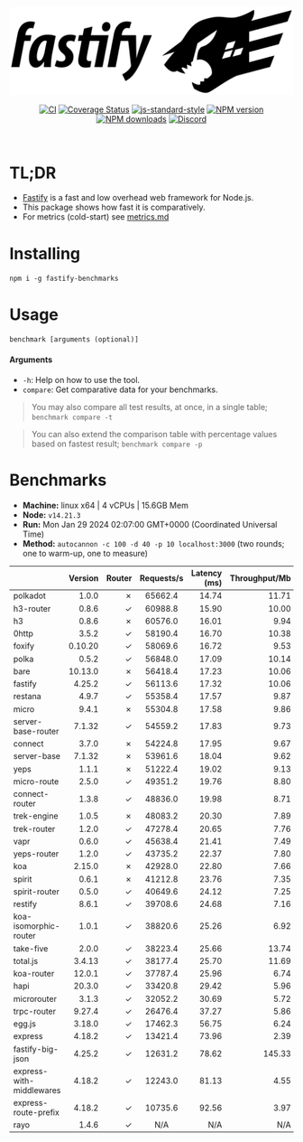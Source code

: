 <div align="center">
  <img src="https://github.com/fastify/graphics/raw/HEAD/fastify-landscape-outlined.svg" width="650" height="auto"/>
</div>

<div align="center">

[![CI](https://github.com/fastify/fastify/workflows/ci/badge.svg)](https://github.com/fastify/fastify/actions/workflows/ci.yml)
[![Coverage Status](https://coveralls.io/repos/github/fastify/fastify/badge.svg?branch=master)](https://coveralls.io/github/fastify/fastify?branch=master)
[![js-standard-style](https://img.shields.io/badge/code%20style-standard-brightgreen.svg?style=flat)](http://standardjs.com/)
[![NPM version](https://img.shields.io/npm/v/fastify.svg?style=flat)](https://www.npmjs.com/package/fastify)
[![NPM downloads](https://img.shields.io/npm/dm/fastify.svg?style=flat)](https://www.npmjs.com/package/fastify) [![Discord](https://img.shields.io/discord/725613461949906985)](https://discord.gg/fastify)

</div>
<br />

# TL;DR

* [Fastify](https://github.com/fastify/fastify) is a fast and low overhead web framework for Node.js.
* This package shows how fast it is comparatively.
* For metrics (cold-start) see [metrics.md](./METRICS.md)

# Installing

```
npm i -g fastify-benchmarks
```

# Usage

```
benchmark [arguments (optional)]
```

#### Arguments

* `-h`: Help on how to use the tool.
* `compare`: Get comparative data for your benchmarks.

> You may also compare all test results, at once, in a single table; `benchmark compare -t`

> You can also extend the comparison table with percentage values based on fastest result; `benchmark compare -p`
# Benchmarks

* __Machine:__ linux x64 | 4 vCPUs | 15.6GB Mem
* __Node:__ `v14.21.3`
* __Run:__ Mon Jan 29 2024 02:07:00 GMT+0000 (Coordinated Universal Time)
* __Method:__ `autocannon -c 100 -d 40 -p 10 localhost:3000` (two rounds; one to warm-up, one to measure)

|                          | Version | Router | Requests/s | Latency (ms) | Throughput/Mb |
| :--                      | --:     | --:    | :-:        | --:          | --:           |
| polkadot                 | 1.0.0   | ✗      | 65662.4    | 14.74        | 11.71         |
| h3-router                | 0.8.6   | ✓      | 60988.8    | 15.90        | 10.00         |
| h3                       | 0.8.6   | ✗      | 60576.0    | 16.01        | 9.94          |
| 0http                    | 3.5.2   | ✓      | 58190.4    | 16.70        | 10.38         |
| foxify                   | 0.10.20 | ✓      | 58069.6    | 16.72        | 9.53          |
| polka                    | 0.5.2   | ✓      | 56848.0    | 17.09        | 10.14         |
| bare                     | 10.13.0 | ✗      | 56418.4    | 17.23        | 10.06         |
| fastify                  | 4.25.2  | ✓      | 56113.6    | 17.32        | 10.06         |
| restana                  | 4.9.7   | ✓      | 55358.4    | 17.57        | 9.87          |
| micro                    | 9.4.1   | ✗      | 55304.8    | 17.58        | 9.86          |
| server-base-router       | 7.1.32  | ✓      | 54559.2    | 17.83        | 9.73          |
| connect                  | 3.7.0   | ✗      | 54224.8    | 17.95        | 9.67          |
| server-base              | 7.1.32  | ✗      | 53961.6    | 18.04        | 9.62          |
| yeps                     | 1.1.1   | ✗      | 51222.4    | 19.02        | 9.13          |
| micro-route              | 2.5.0   | ✓      | 49351.2    | 19.76        | 8.80          |
| connect-router           | 1.3.8   | ✓      | 48836.0    | 19.98        | 8.71          |
| trek-engine              | 1.0.5   | ✗      | 48083.2    | 20.30        | 7.89          |
| trek-router              | 1.2.0   | ✓      | 47278.4    | 20.65        | 7.76          |
| vapr                     | 0.6.0   | ✓      | 45638.4    | 21.41        | 7.49          |
| yeps-router              | 1.2.0   | ✓      | 43735.2    | 22.37        | 7.80          |
| koa                      | 2.15.0  | ✗      | 42928.0    | 22.80        | 7.66          |
| spirit                   | 0.6.1   | ✗      | 41212.8    | 23.76        | 7.35          |
| spirit-router            | 0.5.0   | ✓      | 40649.6    | 24.12        | 7.25          |
| restify                  | 8.6.1   | ✓      | 39708.6    | 24.68        | 7.16          |
| koa-isomorphic-router    | 1.0.1   | ✓      | 38820.6    | 25.26        | 6.92          |
| take-five                | 2.0.0   | ✓      | 38223.4    | 25.66        | 13.74         |
| total.js                 | 3.4.13  | ✓      | 38177.4    | 25.70        | 11.69         |
| koa-router               | 12.0.1  | ✓      | 37787.4    | 25.96        | 6.74          |
| hapi                     | 20.3.0  | ✓      | 33420.8    | 29.42        | 5.96          |
| microrouter              | 3.1.3   | ✓      | 32052.2    | 30.69        | 5.72          |
| trpc-router              | 9.27.4  | ✓      | 26476.4    | 37.27        | 5.86          |
| egg.js                   | 3.18.0  | ✓      | 17462.3    | 56.75        | 6.24          |
| express                  | 4.18.2  | ✓      | 13421.4    | 73.96        | 2.39          |
| fastify-big-json         | 4.25.2  | ✓      | 12631.2    | 78.62        | 145.33        |
| express-with-middlewares | 4.18.2  | ✓      | 12243.0    | 81.13        | 4.55          |
| express-route-prefix     | 4.18.2  | ✓      | 10735.6    | 92.56        | 3.97          |
| rayo                     | 1.4.6   | ✓      | N/A        | N/A          | N/A           |
